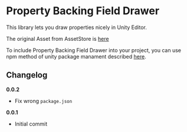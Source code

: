 # Property Backing Field Drawer

This library lets you draw properties nicely in Unity Editor.

The original Asset from AssetStore is [here](https://www.assetstore.unity3d.com/en/#!/content/18253)

To include Property Backing Field Drawer into your project, you can use npm method of unity package manament described [here](https://github.com/minhhh/UBootstrap).

## Changelog

**0.0.2**

* Fix wrong `package.json`

**0.0.1**

* Initial commit

<br/>
